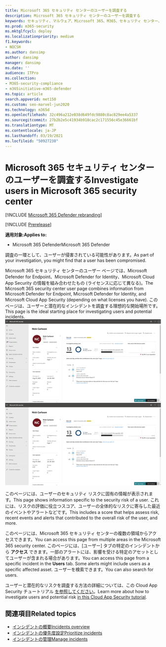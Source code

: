 ```yaml
---
title: Microsoft 365 セキュリティ センターのユーザーを調査する
description: Microsoft 365 セキュリティ センターのユーザーを調査する
keywords: セキュリティ、マルウェア、Microsoft 365、M365、セキュリティ センター、モニター、レポート、ID、データ、デバイス、アプリ
ms.prod: m365-security
ms.mktglfcycl: deploy
ms.localizationpriority: medium
f1.keywords:
- NOCSH
ms.author: dansimp
author: dansimp
manager: dansimp
ms.date: ''
audience: ITPro
ms.collection:
- M365-security-compliance
- m365initiative-m365-defender
ms.topic: article
search.appverid: met150
ms.custom: seo-marvel-jun2020
ms.technology: m365d
ms.openlocfilehash: 32c496a212e038d649fdc9880c8ac829ee4a5337
ms.sourcegitcommit: 27b2b2e5c41934b918cac2c171556c45e36661bf
ms.translationtype: MT
ms.contentlocale: ja-JP
ms.lasthandoff: 03/19/2021
ms.locfileid: "50927238"
---
```

# <a name="investigate-users-in-microsoft-365-security-center"></a><span data-ttu-id="9afb1-104">Microsoft 365 セキュリティ センターのユーザーを調査する</span><span class="sxs-lookup"><span data-stu-id="9afb1-104">Investigate users in Microsoft 365 security center</span></span>

[!INCLUDE [Microsoft 365 Defender rebranding](../includes/microsoft-defender.md)]

[!INCLUDE [Prerelease](../includes/prerelease.md)]

<span data-ttu-id="9afb1-105">**適用対象:**</span><span class="sxs-lookup"><span data-stu-id="9afb1-105">**Applies to:**</span></span>

- <span data-ttu-id="9afb1-106">Microsoft 365 Defender</span><span class="sxs-lookup"><span data-stu-id="9afb1-106">Microsoft 365 Defender</span></span>

<span data-ttu-id="9afb1-107">調査の一環として、ユーザーが侵害されている可能性があります。</span><span class="sxs-lookup"><span data-stu-id="9afb1-107">As part of your investigation, you might find that a user has been compromised.</span></span>

<span data-ttu-id="9afb1-108">Microsoft 365 セキュリティ センターのユーザー ページでは、Microsoft Defender for Endpoint、Microsoft Defender for Identity、Microsoft Cloud App Security の情報を組み合わせたもの (ライセンスに応じて異なる)。</span><span class="sxs-lookup"><span data-stu-id="9afb1-108">The Microsoft 365 security center user page combines information from Microsoft Defender for Endpoint, Microsoft Defender for Identity, and Microsoft Cloud App Security (depending on what licenses you have).</span></span> <span data-ttu-id="9afb1-109">このページは、ユーザーと潜在的なインシデントを調査する理想的な開始場所です。</span><span class="sxs-lookup"><span data-stu-id="9afb1-109">This page is the ideal starting place for investigating users and potential incidents.</span></span>
<span data-ttu-id="9afb1-110">![[ユーザー] ページ](../../media/m3d-userpage.png)</span><span class="sxs-lookup"><span data-stu-id="9afb1-110">![User page](../../media/m3d-userpage.png)</span></span>

<span data-ttu-id="9afb1-111">このページには、ユーザーのセキュリティ リスクに固有の情報が表示されます。</span><span class="sxs-lookup"><span data-stu-id="9afb1-111">This page shows information specific to the security risk of a user.</span></span> <span data-ttu-id="9afb1-112">これには、リスクの評価に役立つスコア、ユーザーの全体的なリスクに寄与した最近のイベントやアラートなどです。</span><span class="sxs-lookup"><span data-stu-id="9afb1-112">This includes a score that helps assess risk, recent events and alerts that contributed to the overall risk of the user, and more.</span></span>

<span data-ttu-id="9afb1-113">このページには、Microsoft 365 セキュリティ センターの複数の領域からアクセスできます。</span><span class="sxs-lookup"><span data-stu-id="9afb1-113">You can access this page from multiple areas in the Microsoft 365 security center.</span></span> <span data-ttu-id="9afb1-114">このページには、[ユーザー] タブの特定のインシデントから **アクセス** できます。一部のアラートには、影響を受ける特定のアセットとしてユーザーが含まれる場合があります。</span><span class="sxs-lookup"><span data-stu-id="9afb1-114">You can access this page from a specific incident in the **Users** tab. Some alerts might include users as a specific affected asset.</span></span> <span data-ttu-id="9afb1-115">ユーザーを検索できます。</span><span class="sxs-lookup"><span data-stu-id="9afb1-115">You can also search for users.</span></span>  

<span data-ttu-id="9afb1-116">ユーザーと潜在的なリスクを調査する方法の詳細については、この Cloud App Security チュートリアル [を参照してください](/cloud-app-security/tutorial-ueba#:~:text=To%20identify%20who%20your%20riskiest,user%20page%20to%20investigate%20them)。</span><span class="sxs-lookup"><span data-stu-id="9afb1-116">Learn more about how to investigate users and potential risk [in this Cloud App Security tutorial](/cloud-app-security/tutorial-ueba#:~:text=To%20identify%20who%20your%20riskiest,user%20page%20to%20investigate%20them).</span></span>

## <a name="related-topics"></a><span data-ttu-id="9afb1-117">関連項目</span><span class="sxs-lookup"><span data-stu-id="9afb1-117">Related topics</span></span>

- [<span data-ttu-id="9afb1-118">インシデントの概要</span><span class="sxs-lookup"><span data-stu-id="9afb1-118">Incidents overview</span></span>](incidents-overview.md)
- [<span data-ttu-id="9afb1-119">インシデントの優先度設定</span><span class="sxs-lookup"><span data-stu-id="9afb1-119">Prioritize incidents</span></span>](incident-queue.md)
- [<span data-ttu-id="9afb1-120">インシデントの管理</span><span class="sxs-lookup"><span data-stu-id="9afb1-120">Manage incidents</span></span>](manage-incidents.md)